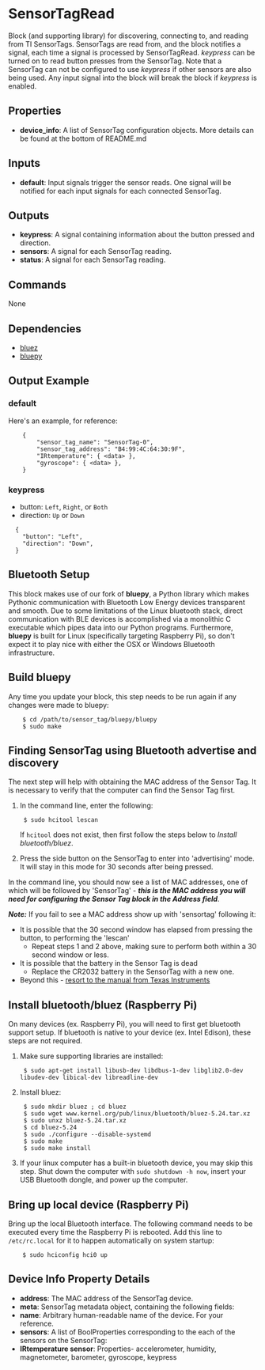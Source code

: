 SensorTagRead
=============
Block (and supporting library) for discovering, connecting to, and reading from TI SensorTags.  SensorTags are read from, and the block notifies a signal, each time a signal is processed by SensorTagRead.  *keypress* can be turned on to read button presses from the SensorTag. Note that a SensorTag can not be configured to use *keypress* if other sensors are also being used. Any input signal into the block will break the block if *keypress* is enabled.

Properties
----------
- **device_info**: A list of SensorTag configuration objects.  More details can be found at the bottom of README.md

Inputs
------
- **default**: Input signals trigger the sensor reads. One signal will be notified for each input signals for each connected SensorTag.

Outputs
-------
- **keypress**: A signal containing information about the button pressed and direction.
- **sensors**: A signal for each SensorTag reading.
- **status**: A signal for each SensorTag reading.

Commands
--------
None

Dependencies
------------
-   [bluez](bluez.org/download)
-   [bluepy](https://github.com/nio-blocks/bluepy)

Output Example
--------------
### default
Here's an example, for reference:
```
    {
        "sensor_tag_name": "SensorTag-0",
        "sensor_tag_address": "B4:99:4C:64:30:9F",
        "IRtemperature": { <data> },
        "gyroscope": { <data> },
    }
```
### keypress

* button: `Left`, `Right`, or `Both`
* direction: `Up` or `Down`
```
  {
    "button": "Left",
    "direction": "Down",
  }
```

Bluetooth Setup
---------------
This block makes use of our fork of **bluepy**, a Python library which makes Pythonic communication with Bluetooth Low Energy devices transparent and smooth. Due to some limitations of the Linux bluetooth stack, direct communication with BLE devices is accomplished via a monolithic C executable which pipes data into our Python programs. Furthermore, **bluepy** is built for Linux (specifically targeting Raspberry Pi), so don't expect it to play nice with either the OSX or Windows Bluetooth infrastructure.

Build **bluepy**
----------------

Any time you update your block, this step needs to be run again if any changes were made to bluepy:

        $ cd /path/to/sensor_tag/bluepy/bluepy
        $ sudo make

Finding SensorTag using Bluetooth advertise and discovery
---------------------------------------------------------

The next step will help with obtaining the MAC address of the Sensor Tag. It is necessary to verify that the computer can find the Sensor Tag first.

1. In the command line, enter the following:

        $ sudo hcitool lescan

   If `hcitool` does not exist, then first follow the steps below to *Install bluetooth/bluez*.

2. Press the side button on the SensorTag to enter into 'advertising' mode. It will stay in this mode for 30 seconds after being pressed.

In the command line, you should now see a list of MAC addresses, one of which will be followed by 'SensorTag' - **_this is the MAC address you will need for configuring the Sensor Tag block in the Address field_**.

**_Note:_** If you fail to see a MAC address show up with 'sensortag' following it:

- It is possible that the 30 second window has elapsed from pressing the button, to performing the 'lescan'
  - Repeat steps 1 and 2 above, making sure to perform both within a 30 second window or less.
- It is possible that the battery in the Sensor Tag is dead
  - Replace the CR2032 battery in the SensorTag with a new one.
- Beyond this - [resort to the manual from Texas Instruments](http://www.ti.com/lit/ml/swru324b/swru324b.pdf)

Install bluetooth/bluez (Raspberry Pi)
--------------------------------------

On many devices (ex. Raspberry Pi), you will need to first get bluetooth support setup. If bluetooth is native to your device (ex. Intel Edison), these steps are not required.

1. Make sure supporting libraries are installed:

        $ sudo apt-get install libusb-dev libdbus-1-dev libglib2.0-dev libudev-dev libical-dev libreadline-dev

2. Install bluez:

        $ sudo mkdir bluez ; cd bluez
        $ sudo wget www.kernel.org/pub/linux/bluetooth/bluez-5.24.tar.xz
        $ sudo unxz bluez-5.24.tar.xz
        $ cd bluez-5.24
        $ sudo ./configure --disable-systemd
        $ sudo make
        $ sudo make install

3. If your linux computer has a built-in bluetooth device, you may skip this step. Shut down the computer with `sudo shutdown -h now`, insert your USB Bluetooth dongle, and power up the computer.

Bring up local device (Raspberry Pi)
------------------------------------

Bring up the local Bluetooth interface. The following command needs to be executed every time the Raspberry Pi is rebooted. Add this line to `/etc/rc.local` for it to happen automatically on system startup:

        $ sudo hciconfig hci0 up

Device Info Property Details
----------------------------

-   **address**: The MAC address of the SensorTag device.
-   **meta**: SensorTag metadata object, containing the following fields:
-   **name**: Arbitrary human-readable name of the device. For your reference.
-   **sensors**: A list of BoolProperties corresponding to the each of the sensors on the SensorTag:
-   **IRtemperature sensor**: Properties- accelerometer, humidity, magnetometer, barometer, gyroscope, keypress


